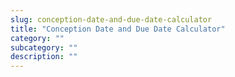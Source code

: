 ```yaml
---
slug: conception-date-and-due-date-calculator
title: "Conception Date and Due Date Calculator"
category: ""
subcategory: ""
description: ""
---
```


